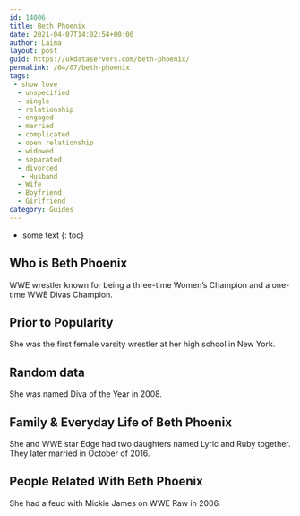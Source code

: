 ```yaml
---
id: 14006
title: Beth Phoenix
date: 2021-04-07T14:02:54+00:00
author: Laima
layout: post
guid: https://ukdataservers.com/beth-phoenix/
permalink: /04/07/beth-phoenix
tags:
 - show love
  - unspecified
  - single
  - relationship
  - engaged
  - married
  - complicated
  - open relationship
  - widowed
  - separated
  - divorced
   - Husband
  - Wife
  - Boyfriend
  - Girlfriend
category: Guides
---
```


* some text
{: toc}


## Who is Beth Phoenix
                  
                  
                  
WWE wrestler known for being a three-time Women&#8217;s Champion and a one-time WWE Divas Champion.
                  
              
            
              
            
                
                
                
## Prior to Popularity
                  
                  
                  
She was the first female varsity wrestler at her high school in New York.
                  
              
            
              
            
                
                
                
## Random data
                  
                  
                  
She was named Diva of the Year in 2008.
                  
              
            
              
            
                
                
                
## Family & Everyday Life of Beth Phoenix
                  
                  
                  
She and WWE star Edge had two daughters named Lyric and Ruby together. They later married in October of 2016.
                  
              
            
              
            
                
                
                
## People Related With Beth Phoenix
                  
                  
                  
She had a feud with Mickie James on WWE Raw in 2006.
                  
              
            
              
            
                
              
            
              
              
            
            
              
            
          
          
          